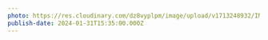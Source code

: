 ```yaml
---
photo: https://res.cloudinary.com/dz8vyplpm/image/upload/v1713248932/IMG_8634_m6wa39.jpg
publish-date: 2024-01-31T15:35:00.000Z
---
```

